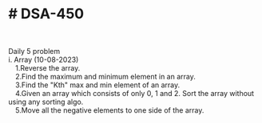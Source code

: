 <h1># DSA-450</h1><br>
    
Daily 5 problem <br>
i. Array (10-08-2023)<br>
    &emsp;1.Reverse the array.<br>
    &emsp;2.Find the maximum and minimum element in an array.<br>
    &emsp;3.Find the "Kth" max and min element of an array.<br>
    &emsp;4.Given an array which consists of only 0, 1 and 2. Sort the array without using any sorting algo.<br>
    &emsp;5.Move all the negative elements to one side of the array.<br>
